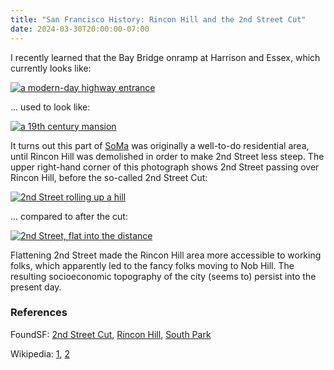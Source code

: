 ```yaml
---
title: "San Francisco History: Rincon Hill and the 2nd Street Cut"
date: 2024-03-30T20:00:00-07:00
---
```


I recently learned that the Bay Bridge onramp at Harrison and Essex, which currently looks like:

[![a modern-day highway entrance](google_maps_harrison_at_essex.png)](https://maps.app.goo.gl/jL52Z4x2o6jVrZ9q8)

... used to look like:

[![a 19th century mansion](opensfhistory_wnp26.491.jpg)](https://opensfhistory.org/Display/wnp26.491.jpg)

It turns out this part of [SoMa](https://en.wikipedia.org/wiki/South_of_Market,_San_Francisco) was originally a well-to-do residential area, until Rincon Hill was demolished in order to make 2nd Street less steep. The upper right-hand corner of this photograph shows 2nd Street passing over Rincon Hill, before the so-called 2nd Street Cut:

[![2nd Street rolling up a hill](2nd-street-before-1868-cut.jpg)](https://www.foundsf.org/index.php?title=File:Second-street-before-1868-cut.jpg)

... compared to after the cut:

[![2nd Street, flat into the distance](2nd-street-after-1868-cut-w-harrison-st-bridge.jpg)](https://www.foundsf.org/index.php?title=File:Second-street-after-cut-w-harrison-st-bridge.jpg)

Flattening 2nd Street made the Rincon Hill area more accessible to working folks, which apparently led to the fancy folks moving to Nob Hill. The resulting socioeconomic topography of the city (seems to) persist into the present day.

### References

FoundSF: [2nd Street Cut](https://www.foundsf.org/index.php?title=2nd_St._Cut), [Rincon Hill](https://www.foundsf.org/index.php?title=Rincon_Hill), [South Park](https://www.foundsf.org/index.php?title=SOUTH_PARK)

Wikipedia: [1](https://en.wikipedia.org/wiki/Rincon_Hill,_San_Francisco#Gold_Rush_to_the_1906_quake), [2](https://en.wikipedia.org/wiki/Rincon_Hill,_San_Francisco#Decline_and_industrial_transition)
